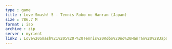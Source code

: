 ```yaml
---
type : game
title : Love Smash! 5 - Tennis Robo no Hanran (Japan)
size : 786.7 M
format : iso
archive : zip
server : myrient
link2 : Love%20Smash%21%205%20-%20Tennis%20Robo%20no%20Hanran%20%28Japan%29
---
```

